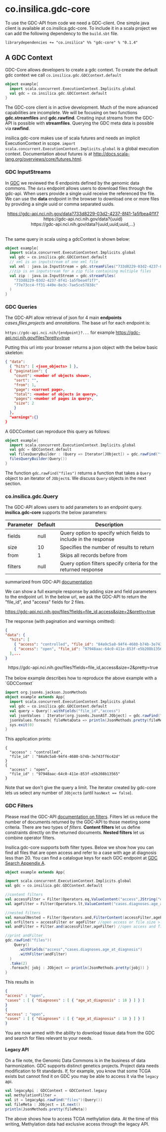 # co.insilica.gdc-core

  To use the GDC-API from code we need a GDC-client.  One simple java client is available at co.insilica.gdc-core.  To include it in a scala project we can add the following dependency to the `build.sbt` file.  

`librarydependencies += "co.insilica" %% "gdc-core" % "0.1.4"`

## A GDC Context
  GDC-Core allows developers to create a gdc context. To create the default gdc context we call `co.insilica.gdc.GDCContext.default`
  
  ```scala
  object example{
    import scala.concurrent.ExecutionContext.Implicits.global
    val gdc = co.insilica.gdc.GDCContext.default
  }
  ```
The GDC-core client is in active development.  Much of the more advanced capabilities are incomplete. We will be focusing on two functions **gdc.streamfiles** and **gdc.rawfind**. Creating input streams from the GDC-API is possible with **streamfiles**.  Querying the GDC meta data is possible via **rawfind**.

insilica.gdc-core makes use of scala futures and needs an implicit ExecutionContext in scope.  `import scala.concurrent.ExecutionContext.Implicits.global` is a global execution context.  Documentation about futures is at http://docs.scala-lang.org/overviews/core/futures.html.

### GDC InputStreams
  In [GDC](gdc/0_gdc.md) we reviewed the 6 endpoints defined by the genomic data commons. The `data` endpoint allows users to download files through the gdc-api.  When users provide a single uuid receive the referenced the file. We can use the **data** endpoint in the browser to download one or more files by providing a single uuid or comma separated uuids. 
  
  <center>
  <a href=https://gdc-api.nci.nih.gov/data?733d8229-03d2-4237-8f41-1a5fbea4f1f7>https://gdc-api.nci.nih.gov/data?733d8229-03d2-4237-8f41-1a5fbea4f1f7</a><br/>
  https://gdc-api.nci.nih.gov/data?{uuid}<br/>
  https://gdc-api.nci.nih.gov/data?{uuid,uuid,uuid,...}
  </center>
  <br/>

The same query in scala using a gdcContext is shown below:
  
  ```scala
  object example{
    import scala.concurrent.ExecutionContext.Implicits.global
    val gdc = co.insilica.gdc.GDCContext.default    
    // xml is an inputstream of one xml file
    val xml : java.io.InputStream = gdc.streamFiles("733d8229-03d2-4237-8f41-1a5fbea4f1f7")
    //zip is an inputstream for a zip file containing multiple files
    val zip : java.io.InputStream = gdc.streamFiles(
      "733d8229-03d2-4237-8f41-1a5fbea4f1f7",
      "77e73cc4-ff31-449e-8e3c-7ae5ce57838c"
    )
  }
  ```


### GDC Queries
  The GDC-API allow retrieval of json for 4 main **endpoints** *cases*,*files*,*projects* and *annotations*. The base url for each endpoint is:
  
  `https://gdc-api.nci.nih/{endpoint}?...` for example https://gdc-api.nci.nih.gov/files?pretty=true
  
  Putting this url into your browser returns a json object with the below basic skeleton:
  
  ```json
  { "data":
    { "hits": [ <json_objects> ] },
    { "pagination": {
      "count": <number of objects shown>, 
      "sort": "", 
      "from": 1, 
      "page": <current page>, 
      "total": <number of objects in query>, 
      "pages": <number of pages in query>, 
      "size": 2
      }
    },
    "warnings":{}
  }
  ```
  
  A GDCContext can reproduce this query as follows:
  ```scala
  object example{
    import scala.concurrent.ExecutionContext.Implicits.global
    val gdc = GDCContext.default
    val filesQueryBuilder : (Query => Iterator[JObject]) = gdc.rawFind("files")
    filesQueryBuilder(Query())
  }
  ```
  The function `gdc.rawFind("files")` returns a function that takes a `Query` object to an iterator of `JObject`s. We discuss `Query` objects in the next section.

### co.insilica.gdc.Query
  
  The GDC-API allows users to add parameters to an endpoint query.  **insilica.gdc-core** supports the below parameters:

| Parameter | Default | Description        |
|--------|------|----------------------------------------------------|
| fields | null | Query option to specify which fields to include in the response |
| size   | 10   | Specifies the number of results to return |
| from   | 1    | Skips all records before from |
| filters| null | Query option filters specify criteria for the returned response |
summarized from GDC-API [documentation](https://gdc-docs.nci.nih.gov/API/Users_Guide/Search_and_Retrieval/#query-parameters)

We can show a full example response by adding size and field parameters to the endpoint url. In the below url, we ask the GDC-API to return the "file_id", and "access" fields for 2 files. 
  
  https://gdc-api.nci.nih.gov/files?fields=file_id,access&size=2&pretty=true 
  
  The response (with pagination and warnings omitted):
  
  ```json
  {
  "data": {
    "hits": [
      { "access": "controlled", "file_id": "84a9c5a8-94f4-4680-b74b-3e743ff6c42d" }, 
      { "access": "open", "file_id": "97948aac-64c0-411e-853f-e5b208b13565" }
    ],...
}
```
<center><a>https://gdc-api.nci.nih.gov/files?fields=file_id,access&size=2&pretty=true</a></center><br/>
  The below example describes how to reproduce the above example with a `GDCContext`
  
```scala 
import org.json4s.jackson.JsonMethods
object example extends App{
  import scala.concurrent.ExecutionContext.Implicits.global
  val gdc = co.insilica.gdc.GDCContext.default
  val query = Query().withFields("file_id","access")
  val jsonValues : Iterator[org.json4s.JsonAST.JObject] = gdc.rawFind("files")(query).take(2)
  jsonValues.foreach{ fileMetaData => println(JsonMethods.pretty(fileMetaData)) }
  sys.exit(0)
}
```
This application prints:
```
{
  "access" : "controlled",
  "file_id" : "84a9c5a8-94f4-4680-b74b-3e743ff6c42d"
}
{
  "access" : "open",
  "file_id" : "97948aac-64c0-411e-853f-e5b208b13565"
}
```
  
  Note that we don't give the query a limit. The iterator created by gdc-core lets us select any number of `JObject`s (until `hasNext == false`). 
  
### GDC Filters
  Please read the GDC-API [documentation on filters](https://gdc-docs.nci.nih.gov/API/Users_Guide/Search_and_Retrieval/#filters). Filters let us reduce the number of documents returned by the GDC-API to those meeting some criteria. There are two types of *filters*. **Content filters** let us define constraints directly on the returned documents. **Nested filters** let us combine operator filters.
  
  Insilica.gdc-core supports both filter types. Below we show how you can find all files that are open access and refer to a case with age at diagnosis less than 20.  You can find a catalogue keys for each GDC endpoint at [GDC Search Appendix A](https://gdc-docs.nci.nih.gov/API/Users_Guide/Appendix_A_Available_Fields/). 
  
  ```scala
object example extends App{

  import scala.concurrent.ExecutionContext.Implicits.global
  val gdc = co.insilica.gdc.GDCContext.default

  //content filters
  val accessFilter = Filter(Operators.eq,ValueContent("access",JString("open")))
  val ageFilter = Filter(Operators.lt,ValueContent("cases.diagnoses.age_at_diagnosis",JInt(20)))

  //nested filters
  val manualNested = Filter(Operators.and,FilterContent(accessFilter,ageFilter))
  val orFilters = accessFilter or ageFilter //open access or file size > 100000
  val andFilter = Filter.and(accessFilter,ageFilter) //open access and file size > 100000

  //print andFilter
  gdc.rawFind("files")(
      Query()
        .withFields("access","cases.diagnoses.age_at_diagnosis")
        .withFilter(andFilter)
    )
    .take(2)
    .foreach{ jobj : JObject => println(JsonMethods.pretty(jobj)) }
}
  ```
  This results in
  ```json
{
  "access" : "open",
  "cases" : [ { "diagnoses" : [ { "age_at_diagnosis" : 18 } ] } ]
}
{
  "access" : "open",
  "cases" : [ { "diagnoses" : [ { "age_at_diagnosis" : 18 } ] } ]
}
  ```
  
  You are now armed with the ability to download tissue data from the GDC and search for files relevant to your needs.  
  
  #### Legacy API
  On a file note, the Genomic Data Commons is in the business of data harmonization. GDC supports distinct genetics projects.  Project data needs modification to fit standards.  If, for example, you know that some TCGA exists but cannot find it on GDC you may be able to access it via the `legacy` api.  

```scala
val legacyApi : GDCContext = GDCContext.legacy
val methylationFilter = 
val it = legacyApi.rawFind("files")(Query())
val fileMeta : JObject = it.next()
println(JsonMethods.pretty(fileMeta))
```

The above shows how to access TCGA methylation data. At the time of this writing, Methylation data had exclusive access through the legacy API.
